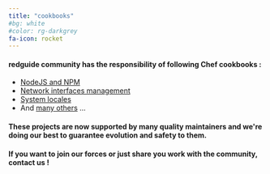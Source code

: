 ```yaml
---
title: "cookbooks"
#bg: white
#color: rg-darkgrey
fa-icon: rocket
---
```


#### redguide community has the responsibility of following Chef cookbooks :
* [NodeJS and NPM](https://github.com/redguide/nodejs "nodejs")
* [Network interfaces management](https://github.com/redguide/network_interfaces "network_interfaces")
* [System locales](https://github.com/redguide/locales "locales")
* And [many others](https://github.com/redguide/ "other cookbooks") ...

#### These projects are now supported by many quality maintainers and we're doing our best to guarantee evolution and safety to them.

#### __If you want to join our forces or just share you work with the community, contact us !__
